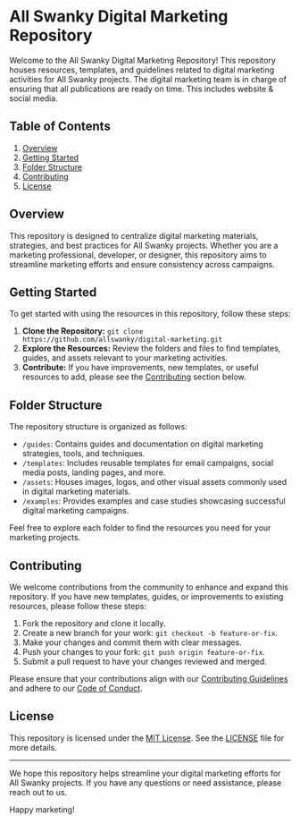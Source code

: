 # All Swanky Digital Marketing Repository

Welcome to the All Swanky Digital Marketing Repository! This repository houses resources, templates, and guidelines related to digital marketing activities for All Swanky projects. The digital marketing team is in charge of ensuring that all publications are ready on time. This includes website &amp; social media.

## Table of Contents

1. [Overview](#overview)
2. [Getting Started](#getting-started)
3. [Folder Structure](#folder-structure)
4. [Contributing](#contributing)
5. [License](#license)

## Overview

This repository is designed to centralize digital marketing materials, strategies, and best practices for All Swanky projects. Whether you are a marketing professional, developer, or designer, this repository aims to streamline marketing efforts and ensure consistency across campaigns.

## Getting Started

To get started with using the resources in this repository, follow these steps:

1. **Clone the Repository:** `git clone https://github.com/allswanky/digital-marketing.git`
2. **Explore the Resources:** Review the folders and files to find templates, guides, and assets relevant to your marketing activities.
3. **Contribute:** If you have improvements, new templates, or useful resources to add, please see the [Contributing](#contributing) section below.

## Folder Structure

The repository structure is organized as follows:

- `/guides`: Contains guides and documentation on digital marketing strategies, tools, and techniques.
- `/templates`: Includes reusable templates for email campaigns, social media posts, landing pages, and more.
- `/assets`: Houses images, logos, and other visual assets commonly used in digital marketing materials.
- `/examples`: Provides examples and case studies showcasing successful digital marketing campaigns.

Feel free to explore each folder to find the resources you need for your marketing projects.

## Contributing

We welcome contributions from the community to enhance and expand this repository. If you have new templates, guides, or improvements to existing resources, please follow these steps:

1. Fork the repository and clone it locally.
2. Create a new branch for your work: `git checkout -b feature-or-fix`.
3. Make your changes and commit them with clear messages.
4. Push your changes to your fork: `git push origin feature-or-fix`.
5. Submit a pull request to have your changes reviewed and merged.

Please ensure that your contributions align with our [Contributing Guidelines](CONTRIBUTING.md) and adhere to our [Code of Conduct](CODE_OF_CONDUCT.md).

## License

This repository is licensed under the [MIT License](LICENSE). See the [LICENSE](LICENSE) file for more details.

---

We hope this repository helps streamline your digital marketing efforts for All Swanky projects. If you have any questions or need assistance, please reach out to us.

Happy marketing!
